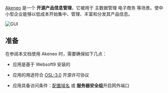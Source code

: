 [Akeneo](https://www.akeneo.com/) 是一个 **开源产品信息管理**，它被用于 主数据管理 电子商务  等场景。使中小型企业能够以低成本开始集中、管理、丰富和分发其产品信息。


![GUI](https://libs.websoft9.com/Websoft9/DocsPicture/zh/akeneo/akeneo-main-websoft9.png)


## 准备

在参阅本文档使用 Akeneo 时，需要确保如下几点：

- 应用是基于 Websoft9 安装的

- 应用的用途符合 [OSL-3.0](https://opensource.org/licenses/OSL-3.0) 开源许可协议

- 应用具备访问条件：[配置域名](./domain-set) 或 **服务器安全组**开启网外端口